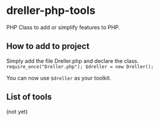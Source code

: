 # dreller-php-tools
PHP Class to add or simplify features to PHP.

## How to add to project
Simply add the file Dreller.php and declare the class.
`require_once("Dreller.php");
$dreller = new Dreller();`

You can now use `$dreller` as your toolkit.

## List of tools
(not yet)
